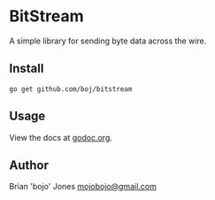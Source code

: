 # BitStream

A simple library for sending byte data across the wire.

## Install

    go get github.com/boj/bitstream

## Usage

View the docs at [godoc.org](http://godoc.org/github.com/boj/bitstream).

## Author

Brian 'bojo' Jones <mojobojo@gmail.com>
